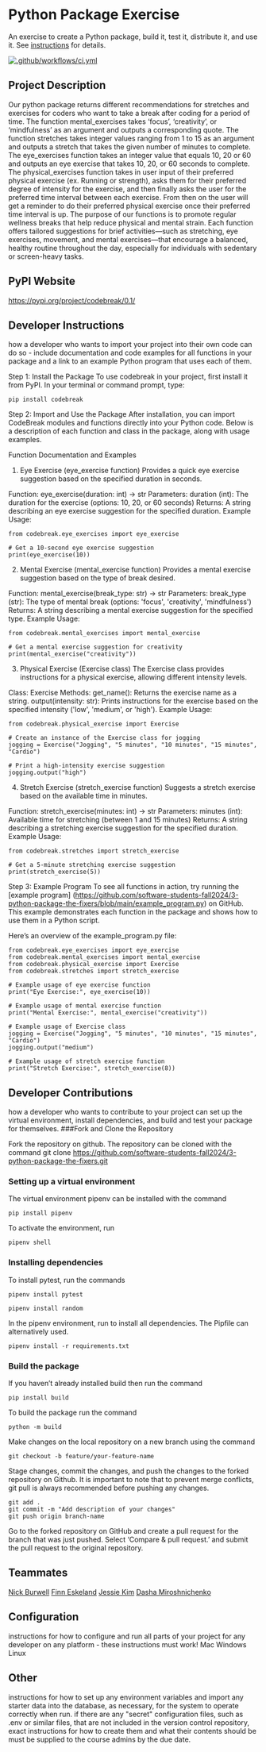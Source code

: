 # Python Package Exercise

An exercise to create a Python package, build it, test it, distribute it, and use it. See [instructions](./instructions.md) for details.

[![.github/workflows/ci.yml](https://github.com/software-students-fall2024/3-python-package-the-fixers/actions/workflows/ci.yml/badge.svg)](https://github.com/software-students-fall2024/3-python-package-the-fixers/actions/workflows/ci.yml)

## Project Description

Our python package returns different recommendations for stretches and exercises for coders who want to take a break after coding for a period of time. The function mental_exercises takes ‘focus’, ‘creativity’, or ‘mindfulness’ as an argument and outputs a corresponding quote. The function stretches takes integer values ranging from 1 to 15 as an argument and outputs a stretch that takes the given number of minutes to complete. The eye_exercises function takes an integer value that equals 10, 20 or 60 and outputs an eye exercise that takes 10, 20, or 60 seconds to complete. The physical_exercises function takes in user input of their preferred physical exercise (ex. Running or strength), asks them for their preferred degree of intensity for the exercise, and then finally asks the user for the preferred time interval between each exercise. From then on the user will get a reminder to do their preferred physical exercise once their preferred time interval is up.  The purpose of our functions is to promote regular wellness breaks that help reduce physical and mental strain. Each function offers tailored suggestions for brief activities—such as stretching, eye exercises, movement, and mental exercises—that encourage a balanced, healthy routine throughout the day, especially for individuals with sedentary or screen-heavy tasks.

## PyPI Website 
https://pypi.org/project/codebreak/0.1/

## Developer Instructions 
how a developer who wants to import your project into their own code can do so - include documentation and code examples for all functions in your package and a link to an example Python program that uses each of them.

Step 1: Install the Package
To use codebreak in your project, first install it from PyPI. In your terminal or command prompt, type:
```
pip install codebreak
```

Step 2: Import and Use the Package
After installation, you can import CodeBreak modules and functions directly into your Python code. Below is a description of each function and class in the package, along with usage examples.

Function Documentation and Examples
1. Eye Exercise (eye_exercise function)
Provides a quick eye exercise suggestion based on the specified duration in seconds.

Function: eye_exercise(duration: int) -> str
Parameters:
duration (int): The duration for the exercise (options: 10, 20, or 60 seconds)
Returns: A string describing an eye exercise suggestion for the specified duration.
Example Usage:

```
from codebreak.eye_exercises import eye_exercise

# Get a 10-second eye exercise suggestion
print(eye_exercise(10))
```

2. Mental Exercise (mental_exercise function)
Provides a mental exercise suggestion based on the type of break desired.

Function: mental_exercise(break_type: str) -> str
Parameters:
break_type (str): The type of mental break (options: 'focus', 'creativity', 'mindfulness')
Returns: A string describing a mental exercise suggestion for the specified type.
Example Usage:
```
from codebreak.mental_exercises import mental_exercise

# Get a mental exercise suggestion for creativity
print(mental_exercise("creativity"))
```
3. Physical Exercise (Exercise class)
The Exercise class provides instructions for a physical exercise, allowing different intensity levels.

Class: Exercise
Methods:
get_name(): Returns the exercise name as a string.
output(intensity: str): Prints instructions for the exercise based on the specified intensity ('low', 'medium', or 'high').
Example Usage:

```
from codebreak.physical_exercise import Exercise

# Create an instance of the Exercise class for jogging
jogging = Exercise("Jogging", "5 minutes", "10 minutes", "15 minutes", "Cardio")

# Print a high-intensity exercise suggestion
jogging.output("high")
```

4. Stretch Exercise (stretch_exercise function)
Suggests a stretch exercise based on the available time in minutes.

Function: stretch_exercise(minutes: int) -> str
Parameters:
minutes (int): Available time for stretching (between 1 and 15 minutes)
Returns: A string describing a stretching exercise suggestion for the specified duration.
Example Usage:
```
from codebreak.stretches import stretch_exercise

# Get a 5-minute stretching exercise suggestion
print(stretch_exercise(5))
```
Step 3: Example Program
To see all functions in action, try running the [example program] (https://github.com/software-students-fall2024/3-python-package-the-fixers/blob/main/example_program.py) on GitHub. This example demonstrates each function in the package and shows how to use them in a Python script.

Here’s an overview of the example_program.py file:

```
from codebreak.eye_exercises import eye_exercise
from codebreak.mental_exercises import mental_exercise
from codebreak.physical_exercise import Exercise
from codebreak.stretches import stretch_exercise

# Example usage of eye exercise function
print("Eye Exercise:", eye_exercise(10))

# Example usage of mental exercise function
print("Mental Exercise:", mental_exercise("creativity"))

# Example usage of Exercise class
jogging = Exercise("Jogging", "5 minutes", "10 minutes", "15 minutes", "Cardio")
jogging.output("medium")

# Example usage of stretch exercise function
print("Stretch Exercise:", stretch_exercise(8))
```

## Developer Contributions
how a developer who wants to contribute to your project can set up the virtual environment, install dependencies, and build and test your package for themselves.
###Fork and Clone the Repository

Fork the repository on github. The repository can be cloned with the command 
git clone https://github.com/software-students-fall2024/3-python-package-the-fixers.git

### Setting up a virtual environment 
The virtual environment pipenv can be installed with the command
``` 
pip install pipenv
``` 

To activate the environment, run
``` 
pipenv shell
``` 

### Installing dependencies

To install pytest, run the commands
``` 
pipenv install pytest
``` 
``` 
pipenv install random
``` 

In the pipenv environment, run to install all dependencies. The Pipfile can alternatively used.
``` 
pipenv install -r requirements.txt
``` 

### Build the package 
If you haven’t already installed build then run the command
``` 
pip install build 
``` 
To build the package run the command 
``` 
python -m build
``` 
Make changes on the local repository on a new branch using the command
``` 
git checkout -b feature/your-feature-name
``` 
Stage changes, commit the changes, and push the changes to the forked repository on Github. It is important to note that to prevent merge conflicts, git pull is always recommended before pushing any changes. 
``` 
git add .
git commit -m "Add description of your changes"
git push origin branch-name
``` 
Go to the forked repository on GitHub and create a pull request for the branch that was just pushed. Select ‘Compare & pull request.’ and submit the pull request to the original repository. 

## Teammates 
[Nick Burwell](https://github.com/nickburwell)
[Finn Eskeland](https://github.com/finn1003)
[Jessie Kim](https://github.com/jessiekim0)
[Dasha Miroshnichenko](https://github.com/dm5198)

## Configuration 
instructions for how to configure and run all parts of your project for any developer on any platform - these instructions must work!
Mac
Windows
Linux 

## Other
instructions for how to set up any environment variables and import any starter data into the database, as necessary, for the system to operate correctly when run.
if there are any "secret" configuration files, such as .env or similar files, that are not included in the version control repository, exact instructions for how to create them and what their contents should be must be supplied to the course admins by the due date.
